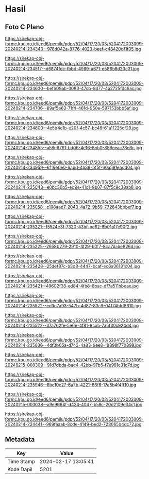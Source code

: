 # Hasil

## Foto C Plano

https://sirekap-obj-formc.kpu.go.id/eed6/pemilu/pdpr/52/04/17/20/03/5204172003009-20240214-234340--978d042a-8776-4023-beef-c48420df1f05.jpg

https://sirekap-obj-formc.kpu.go.id/eed6/pemilu/pdpr/52/04/17/20/03/5204172003009-20240214-234517--d6874fdc-fbbd-4989-a671-e586b8d23c31.jpg

https://sirekap-obj-formc.kpu.go.id/eed6/pemilu/pdpr/52/04/17/20/03/5204172003009-20240214-234630--befb09ab-0083-47cb-8d77-4a2725fdc9ac.jpg

https://sirekap-obj-formc.kpu.go.id/eed6/pemilu/pdpr/52/04/17/20/03/5204172003009-20240214-234706--89af5e63-71f4-461d-950e-597153bbb5af.jpg

https://sirekap-obj-formc.kpu.go.id/eed6/pemilu/pdpr/52/04/17/20/03/5204172003009-20240214-234800--4c5b4e1b-e20f-4c57-bc46-61a11225cf29.jpg

https://sirekap-obj-formc.kpu.go.id/eed6/pemilu/pdpr/52/04/17/20/03/5204172003009-20240214-234855--a58e6791-bd06-4e16-8bb0-856eeac78e6c.jpg

https://sirekap-obj-formc.kpu.go.id/eed6/pemilu/pdpr/52/04/17/20/03/5204172003009-20240214-234959--6f16e0e0-6abd-4b39-bf5f-60a591eadd04.jpg

https://sirekap-obj-formc.kpu.go.id/eed6/pemilu/pdpr/52/04/17/20/03/5204172003009-20240214-235043--e0bc30b5-ed9e-41c1-9b07-87f5c9c38ab8.jpg

https://sirekap-obj-formc.kpu.go.id/eed6/pemilu/pdpr/52/04/17/20/03/5204172003009-20240214-235058--c108aad7-2043-4a72-9b59-772643bbbef7.jpg

https://sirekap-obj-formc.kpu.go.id/eed6/pemilu/pdpr/52/04/17/20/03/5204172003009-20240214-235221--f5524e3f-7320-43bf-bc62-8b01a17e90f2.jpg

https://sirekap-obj-formc.kpu.go.id/eed6/pemilu/pdpr/52/04/17/20/03/5204172003009-20240214-235225--2658b279-2910-4f29-b0f7-8ca7dabe826d.jpg

https://sirekap-obj-formc.kpu.go.id/eed6/pemilu/pdpr/52/04/17/20/03/5204172003009-20240214-235428--25def87c-b3d8-4447-bcaf-ec6a06131c04.jpg

https://sirekap-obj-formc.kpu.go.id/eed6/pemilu/pdpr/52/04/17/20/03/5204172003009-20240214-235421--49602f38-ed84-4fb8-8bac-df7a511bbeae.jpg

https://sirekap-obj-formc.kpu.go.id/eed6/pemilu/pdpr/52/04/17/20/03/5204172003009-20240214-235522--ed3c7a93-547b-4d87-83c8-04f74bfd8610.jpg

https://sirekap-obj-formc.kpu.go.id/eed6/pemilu/pdpr/52/04/17/20/03/5204172003009-20240214-235522--37a762fe-5e6e-4f81-8cab-7a5f30c924d4.jpg

https://sirekap-obj-formc.kpu.go.id/eed6/pemilu/pdpr/52/04/17/20/03/5204172003009-20240214-235636--4df3b05a-d743-4a83-9ee8-18898f770898.jpg

https://sirekap-obj-formc.kpu.go.id/eed6/pemilu/pdpr/52/04/17/20/03/5204172003009-20240215-000309--91d7dbda-bac4-42bb-97b5-f7e991c31c7d.jpg

https://sirekap-obj-formc.kpu.go.id/eed6/pemilu/pdpr/52/04/17/20/03/5204172003009-20240214-235946--8be10c27-6a7b-4221-88f6-17a5b4f4ff10.jpg

https://sirekap-obj-formc.kpu.go.id/eed6/pemilu/pdpr/52/04/17/20/03/5204172003009-20240215-000038--a9e9684f-d424-4047-b58c-20d2109e34c1.jpg

https://sirekap-obj-formc.kpu.go.id/eed6/pemilu/pdpr/52/04/17/20/03/5204172003009-20240214-234441--969faaab-8cde-4149-bed2-723065b4dc72.jpg


## Metadata

| Key        | Value               |
| ---------- | ------------------- |
| Time Stamp | 2024-02-17 13:05:41 |
| Kode Dapil | 5201                |



